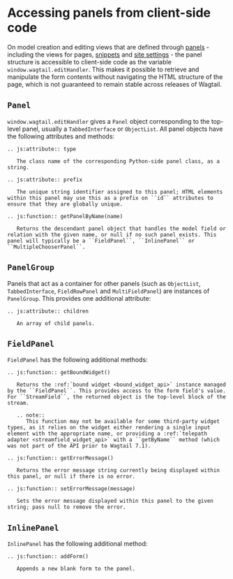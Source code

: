 # Accessing panels from client-side code

On model creation and editing views that are defined through [panels](forms_panels_overview) - including the views for pages, [snippets](snippets) and [site settings](../reference/contrib/settings) - the panel structure is accessible to client-side code as the variable `window.wagtail.editHandler`. This makes it possible to retrieve and manipulate the form contents without navigating the HTML structure of the page, which is not guaranteed to remain stable across releases of Wagtail.

## `Panel`

`window.wagtail.editHandler` gives a `Panel` object corresponding to the top-level panel, usually a `TabbedInterface` or `ObjectList`. All panel objects have the following attributes and methods:

```{eval-rst}
.. js:attribute:: type

   The class name of the corresponding Python-side panel class, as a string.

.. js:attribute:: prefix

   The unique string identifier assigned to this panel; HTML elements within this panel may use this as a prefix on ``id`` attributes to ensure that they are globally unique.

.. js:function:: getPanelByName(name)

   Returns the descendant panel object that handles the model field or relation with the given name, or null if no such panel exists. This panel will typically be a ``FieldPanel``, ``InlinePanel`` or ``MultipleChooserPanel``.
```

## `PanelGroup`

Panels that act as a container for other panels (such as `ObjectList`, `TabbedInterface`, `FieldRowPanel` and `MultiFieldPanel`) are instances of `PanelGroup`. This provides one additional attribute:

```{eval-rst}
.. js:attribute:: children

   An array of child panels.
```


## `FieldPanel`

`FieldPanel` has the following additional methods:

```{eval-rst}
.. js:function:: getBoundWidget()

   Returns the :ref:`bound widget <bound_widget_api>` instance managed by the ``FieldPanel``. This provides access to the form field's value. For ``StreamField``, the returned object is the top-level block of the stream.

   .. note::
      This function may not be available for some third-party widget types, as it relies on the widget either rendering a single input element with the appropriate name, or providing a :ref:`telepath adapter <streamfield_widget_api>` with a ``getByName`` method (which was not part of the API prior to Wagtail 7.1).

.. js:function:: getErrorMessage()

   Returns the error message string currently being displayed within this panel, or null if there is no error.

.. js:function:: setErrorMessage(message)

   Sets the error message displayed within this panel to the given string; pass null to remove the error.
```

## `InlinePanel`

`InlinePanel` has the following additional method:

```{eval-rst}
.. js:function:: addForm()

   Appends a new blank form to the panel.
```
